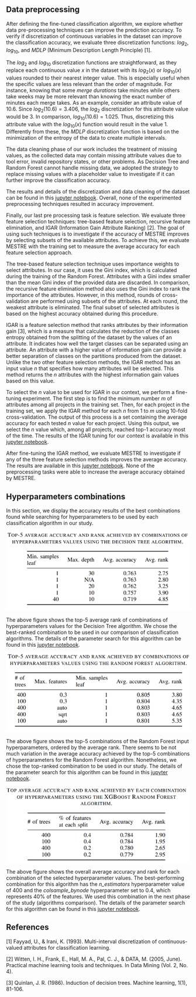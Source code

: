 
## Data preprocessing

After defining the fine-tuned classification algorithm, we explore whether data pre-processing techniques can improve the prediction accuracy. To verify if discretization of continuous variables in the dataset can improve the classification accuracy, we evaluate three discretization functions: $log_{2}$, $log_{10}$, and _MDLP_ (Minimum Description Length Principle) [1].

The $log_{2}$ and $log_{10}$ discretization functions are straightforward, as they replace each continuous value $x$ in the dataset with its $log_{2}(x)$ or $log_{10}(x)$ values rounded to their nearest integer value. This is especially useful when the specific values are less relevant than the order of magnitude. For instance, knowing that some _merge durations_ take minutes while others take weeks may be more relevant than knowing the exact number of minutes each merge takes. As an example, consider an attribute value of $10.6$. Since ${log_{2}(10.6) = 3.406}$, the $log_{2}$ discretization for this attribute value would be $3$. In comparison, ${log_{10}(10.6) = 1.025}$. Thus, discretizing this attribute value with the $log_{10}(x)$ function would result in the value $1$. Differently from these, the _MDLP_ discretization function is based on the minimization of the entropy of the data to create multiple intervals.


The data cleaning phase of our work includes the treatment of missing values, as the collected data may contain missing attribute values due to tool error, invalid repository states, or other problems. As Decision Tree and Random Forest cannot handle missing data, we adopted the strategy to replace missing values with a placeholder value to investigate if it can further improve the classification accuracy.

The results and details of the discretization and data cleaning of the dataset can be found in this [jupyter notebook](https://github.com/gems-uff/conflict-resolution-mining/blob/main/scripts/classifier/discretization_impact_classification.ipynb). Overall, none of the experimented preprocessing techniques resulted in accuracy improvement.


Finally, our last pre processing task is feature selection. We evaluate three feature selection techniques: tree-based feature selection, recursive feature elimination, and IGAR (Information Gain Attribute Ranking) [2]. The goal of using such techniques is to investigate if the accuracy of MESTRE improves by selecting subsets of the available attributes. To achieve this, we evaluate MESTRE with the training set to measure the average accuracy for each feature selection approach. 

The tree-based feature selection technique uses importance weights to select attributes. In our case, it uses the Gini index, which is calculated during the training of the Random Forest. Attributes with a Gini index smaller than the mean Gini index of the provided data are discarded. In comparison, the recursive feature elimination method also uses the Gini index to rank the importance of the attributes. However, in this method, rounds of cross-validation are performed using subsets of the attributes. At each round, the weakest attribute is eliminated. The final subset of selected attributes is based on the highest accuracy obtained during this procedure. 

IGAR is a feature selection method that ranks attributes by their information gain [3], which is a measure that calculates the reduction of the classes entropy obtained from the splitting of the dataset by the values of an attribute. It indicates how well the target classes can be separated using an attribute. An attribute with a higher value of information gain can provide a better separation of classes on the partitions produced from the dataset.
Unlike the two other feature selection methods, the IGAR method has an input value $n$ that specifies how many attributes will be selected. This method returns the $n$ attributes with the highest information gain values based on this value. 

To select the $n$ value to be used for IGAR in our context, we perform a fine-tuning experiment. The first step is to find the minimum number $m$ of attributes among all projects in the training set. Then, for each project in the training set, we apply the IGAR method for each $n$ from 1 to $m$ using 10-fold cross-validation. The output of this process is a set containing the average accuracy for each tested $n$ value for each project. Using this output, we select the $n$ value which, among all projects, reached top-1 accuracy most of the time. The results of the IGAR tuning for our context is available in this [jupyter notebook](https://github.com/gems-uff/conflict-resolution-mining/blob/main/scripts/classifier/IGAR_tuning.ipynb).

After fine-tuning the IGAR method, we evaluate MESTRE to investigate if any of the three feature selection methods improves the average accuracy. The results are available in this [jupyter notebook](https://github.com/gems-uff/conflict-resolution-mining/blob/main/scripts/classifier/feature_selection.ipynb). None of the preprocessing tasks were able to increase the average accuracy obtained by MESTRE.


## Hyperparameters combinations

In this section, we display the accuracy results of the best combinations found while searching for hyperparameters to be used by each classification algorithm in our study.


![Decision Tree hyperparameters results](figures/table_decision_tree_hyperparameters.png "Top-5 average accuracy and rank achieved by combinations of hyperparameters values using the Decision Tree algorithm")


The above figure shows the top-5 average rank of combinations of hyperparameters values for the Decision Tree algorithm. We chose the best-ranked combination to be used in our comparison of classification algorithms. The details of the parameter search for this algorithm can be found in this [jupyter notebook](https://github.com/gems-uff/conflict-resolution-mining/blob/main/scripts/classifier/decision_tree_tuning.ipynb).


![Random forest hyperparameters results](figures/table_random_forest_hyperparameters.png "Top-5 average accuracy and rank achieved by combinations of hyperparameters values using the Random Forest algorithm")


The above figure shows the top-5 combinations of the Random Forest input hyperparameters, ordered by the average rank. There seems to be not much variation in the average accuracy achieved by the top-5 combinations of hyperparameters for the Random Forest algorithm. Nonetheless, we chose the top-ranked combination to be used in our study. The details of the parameter search for this algorithm can be found in this [jupyter notebook](https://github.com/gems-uff/conflict-resolution-mining/blob/main/scripts/classifier/random_forest_tuning.ipynb).


![XGBoost Random Forest hyperparameters results](figures/table_xgboost_rf_hyperparameters.png "Top-5 average accuracy and rank achieved by combinations of hyperparameters values using the XGBoost Random Forest algorithm")


The above figure shows the overall average accuracy and rank for each combination of the selected hyperparameter values. The best-performing combination for this algorithm has the _n\_estimators_ hyperparameter value of 400 and the _colsample\_bynode_ hyperparameter set to 0.4, which represents 40\% of the features. We used this combination in the next phase of the study (algorithms comparison). The details of the parameter search for this algorithm can be found in this [jupyter notebook](https://github.com/gems-uff/conflict-resolution-mining/blob/main/scripts/classifier/xg_boost_randomforest_tuning.ipynb).

## References

[1] Fayyad, U., & Irani, K. (1993). Multi-interval discretization of continuous-valued attributes for classification learning.

[2] Witten, I. H., Frank, E., Hall, M. A., Pal, C. J., & DATA, M. (2005, June). Practical machine learning tools and techniques. In Data Mining (Vol. 2, No. 4).

[3] Quinlan, J. R. (1986). Induction of decision trees. Machine learning, 1(1), 81-106.